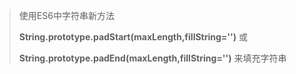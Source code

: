 >使用ES6中字符串新方法 
>
>**String.prototype.padStart(maxLength,fillString='')** 或 
>
>**String.prototype.padEnd(maxLength,fillString='')** 来填充字符串